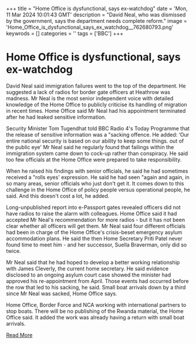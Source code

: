 +++
title = "Home Office is dysfunctional, says ex-watchdog"
date = 'Mon, 11 Mar 2024 10:01:43 GMT'
description = "David Neal, who was dismissed by the government, says the department needs complete reform."
image = 'Home_Office_is_dysfunctional_says_ex_watchdog__762680793.png'
keywrods =  []
categories = ''
tags = ['BBC']
+++

# Home Office is dysfunctional, says ex-watchdog

David Neal said immigration failures went to the top of the department.
He suggested a lack of radios for border gate officers at Heathrow was madness.
Mr Neal is the most senior independent voice with detailed knowledge of the Home Office to publicly criticise its handling of migration in recent times.
Home Office said Mr Neal had his appointment terminated after he had leaked sensitive information.

Security Minister Tom Tugendhat told BBC Radio 4<bb>'s Today Programme that the release of sensitive information was a <bb>"sacking offence.
He added: ‘Our entire national security is based on our ability to keep some things.
out of the public eye' Mr Neal said he regularly found that failings within the immigration system came down to cock-up rather than conspiracy.
He said too few officials at the Home Office were prepared to take responsibility.

When he raised his findings with senior officials, he said he had sometimes received a <bb>"rolls eyes' expression.
He said he had seen <bb>"again and again, in so many areas, senior officials who just don<bb>'t get it.
It comes down to this challenge in the Home Office of policy people versus operational people, he said.
And this doesn't cost a lot, he added.

Long-unpublished report into e-Passport gates revealed officers did not have radios to raise the alarm with colleagues.
Home Office said it had accepted Mr Neal<bb>'s recommendation for more radios - but it has not been clear whether all officers will get them.
Mr Neal said four different officials had been in charge of the Home Office<bb>'s crisis-beset emergency asylum accommodation plans.
He said the then Home Secretary Priti Patel never found time to meet him - and her successor, Suella Braverman, only did so twice.

Mr Neal said that he had hoped to develop a better working relationship with James Cleverly, the current home secretary.
He said evidence disclosed to an ongoing asylum court case showed the minister had approved his re-appointment from April.
Those events had occurred before the row that led to his sacking, he said.
Small boat arrivals down by a third since Mr Neal was sacked, Home Office says.

Home Office, Border Force and NCA working with international partners to stop boats.
There will be no publishing of the Rwanda material, the Home Office said.
It added the work was already having a return with small boat arrivals.


[Read More](https://www.bbc.co.uk/news/uk-68528149)
